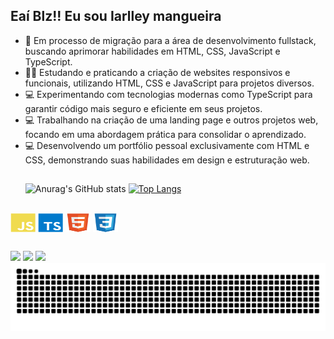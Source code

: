 ## Eaí Blz!! Eu sou Iarlley mangueira
- 🚀 Em processo de migração para a área de desenvolvimento fullstack, buscando aprimorar habilidades em HTML, CSS, JavaScript e TypeScript.
- 👨‍💻 Estudando e praticando a criação de websites responsivos e funcionais, utilizando HTML, CSS e JavaScript para projetos diversos.
- 💻 Experimentando com tecnologias modernas como TypeScript para garantir código mais seguro e eficiente em seus projetos.
- 💻 Trabalhando na criação de uma landing page e outros projetos web, focando em uma abordagem prática para consolidar o aprendizado.
- 💻 Desenvolvendo um portfólio pessoal exclusivamente com HTML e CSS, demonstrando suas habilidades em design e estruturação web.
  ##
  ![Anurag's GitHub stats](https://github-readme-stats.vercel.app/api?username=Iarlleym&show_icons=true&theme=transparent) [![Top Langs](https://github-readme-stats.vercel.app/api/top-langs/?username=Iarlleym)](https://github.com/anuraghazra/github-readme-stats)
<div style="display: inline_block"><br>
  <img align="center" alt="Iarlley-Js" height="30" width="40" src="https://raw.githubusercontent.com/devicons/devicon/master/icons/javascript/javascript-plain.svg">
  <img align="center" alt="Iarlley-Ts" height="30" width="40" src="https://raw.githubusercontent.com/devicons/devicon/master/icons/typescript/typescript-plain.svg">
  <img align="center" alt="Iarlley-HTML" height="30" width="40" src="https://raw.githubusercontent.com/devicons/devicon/master/icons/html5/html5-original.svg">
  <img align="center" alt="Iarlley-CSS" height="30" width="40" src="https://raw.githubusercontent.com/devicons/devicon/master/icons/css3/css3-original.svg">
</div>
  
  ##
 
<div> 
  <a href="https://www.instagram.com/iarlleym" target="_blank"><img src="https://img.shields.io/badge/-Instagram-%23E4405F?style=for-the-badge&logo=instagram&logoColor=white" target="_blank"></a>
  <a href = "mailto:iarlleymangueira@gmail.com"><img src="https://img.shields.io/badge/-Gmail-%23333?style=for-the-badge&logo=gmail&logoColor=white" target="_blank"></a>
  <a href="https://www.linkedin.com/in/jos%C3%A9-iarlley-sabino-mangueira-86a1a9265/" target="_blank"><img src="https://img.shields.io/badge/-LinkedIn-%230077B5?style=for-the-badge&logo=linkedin&logoColor=white" target="_blank"></a>   
</div>

<picture>
  <source media="(prefers-color-scheme: dark)" srcset="https://raw.githubusercontent.com/iarlleym/iarlleym/output/github-contribution-grid-snake-dark.svg">
  <source media="(prefers-color-scheme: light)" srcset="https://raw.githubusercontent.com/iarlleym/iarlleym/output/github-contribution-grid-snake.svg">
  <img alt="github contribution grid snake animation" src="https://raw.githubusercontent.com/iarlleym/iarlleym/output/github-contribution-grid-snake.svg">
</picture>

